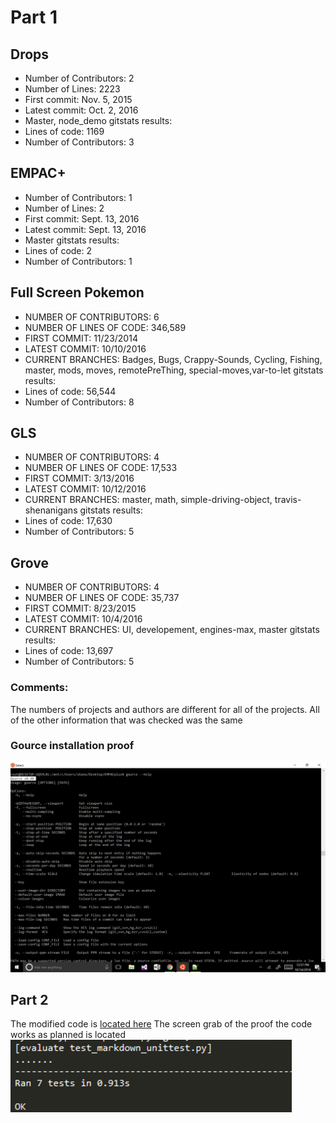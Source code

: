 # Part 1

## Drops
* Number of Contributors: 2
* Number of Lines: 2223
* First commit: Nov. 5, 2015
* Latest commit: Oct. 2, 2016
* Master, node_demo
gitstats results:
* Lines of code: 1169
* Number of Contributors: 3

## EMPAC+
* Number of Contributors: 1
* Number of Lines: 2
* First commit: Sept. 13, 2016
* Latest commit: Sept. 13, 2016
* Master
gitstats results:
* Lines of code: 2
* Number of Contributors: 1

## Full Screen Pokemon
* NUMBER OF CONTRIBUTORS:	6
* NUMBER OF LINES OF CODE: 346,589
* FIRST COMMIT: 11/23/2014
* LATEST COMMIT: 10/10/2016
* CURRENT BRANCHES: Badges, Bugs, Crappy-Sounds, Cycling, Fishing, master, mods, moves, remotePreThing, special-moves,var-to-let
gitstats results:
* Lines of code: 56,544
* Number of Contributors: 8

## GLS
* NUMBER OF CONTRIBUTORS: 4
* NUMBER OF LINES OF CODE: 17,533
* FIRST COMMIT:  3/13/2016
* LATEST COMMIT: 10/12/2016
* CURRENT BRANCHES: master, math, simple-driving-object, travis-shenanigans
gitstats results:
* Lines of code: 17,630
* Number of Contributors: 5 

## Grove
* NUMBER OF CONTRIBUTORS: 4
* NUMBER OF LINES OF CODE: 35,737
* FIRST COMMIT: 8/23/2015
* LATEST COMMIT: 10/4/2016
* CURRENT BRANCHES: UI, developement, engines-max, master
gitstats results:
* Lines of code: 13,697
* Number of Contributors: 5

### Comments: 
The numbers of projects and authors are different for all of the projects. All of the other information that was checked was the same

### Gource installation proof
![Gource](https://github.com/demsks/CSCI2961/blob/master/Images/GourceLab6.png)


## Part 2

The modified code is [located here](https://github.com/demsks/CSCI2961/tree/master/Lab6/ChangedFiles)
The screen grab of the proof the code works as planned is located 
![pic](https://github.com/demsks/CSCI2961/blob/master/Lab6/Lab7_results.PNG)




